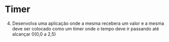 # Timer
4. Desenvolva uma aplicação onde a mesma recebera um valor e a mesma deve ser colocado como um timer onde o tempo deve ir passando até alcançar 0(0,0 a 2,5)
